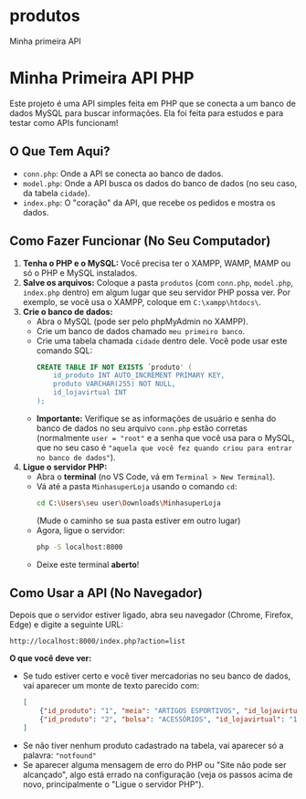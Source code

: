# produtos
Minha primeira API
# Minha Primeira API PHP

Este projeto é uma API simples feita em PHP que se conecta a um banco de dados MySQL para buscar informações. Ela foi feita para estudos e para testar como APIs funcionam!

## O Que Tem Aqui?

* `conn.php`: Onde a API se conecta ao banco de dados.
* `model.php`: Onde a API busca os dados do banco de dados (no seu caso, da tabela `cidade`).
* `index.php`: O "coração" da API, que recebe os pedidos e mostra os dados.

## Como Fazer Funcionar (No Seu Computador)

1.  **Tenha o PHP e o MySQL:** Você precisa ter o XAMPP, WAMP, MAMP ou só o PHP e MySQL instalados.
2.  **Salve os arquivos:** Coloque a pasta `produtos` (com `conn.php`, `model.php`, `index.php` dentro) em algum lugar que seu servidor PHP possa ver. Por exemplo, se você usa o XAMPP, coloque em `C:\xampp\htdocs\`.
3.  **Crie o banco de dados:**
    * Abra o MySQL (pode ser pelo phpMyAdmin no XAMPP).
    * Crie um banco de dados chamado `meu primeiro banco`.
    * Crie uma tabela chamada `cidade` dentro dele. Você pode usar este comando SQL:
        ```sql
        CREATE TABLE IF NOT EXISTS ´produto' (
            id_produto INT AUTO_INCREMENT PRIMARY KEY,
            produto VARCHAR(255) NOT NULL,
            id_lojavirtual INT
        );
        ```
    * **Importante:** Verifique se as informações de usuário e senha do banco de dados no seu arquivo `conn.php` estão corretas (normalmente `user = "root"` e a senha que você usa para o MySQL, que no seu caso é `"aquela que você fez quando criou para entrar no banco de dados"`).
4.  **Ligue o servidor PHP:**
    * Abra o **terminal** (no VS Code, vá em `Terminal > New Terminal`).
    * Vá até a pasta `MinhasuperLoja` usando o comando `cd`:
        ```bash
        cd C:\Users\seu user\Downloads\MinhasuperLoja
        ```
        (Mude o caminho se sua pasta estiver em outro lugar)
    * Agora, ligue o servidor:
        ```bash
        php -S localhost:8000
        ```
    * Deixe este terminal **aberto**!

## Como Usar a API (No Navegador)

Depois que o servidor estiver ligado, abra seu navegador (Chrome, Firefox, Edge) e digite a seguinte URL:

`http://localhost:8000/index.php?action=list`

**O que você deve ver:**

* Se tudo estiver certo e você tiver mercadorias no seu banco de dados, vai aparecer um monte de texto parecido com:
    ```json
    [
        {"id_produto": "1", "meia": "ARTIGOS ESPORTIVOS", "id_lojavirtual": "26"},
        {"id_produto": "2", "bolsa": "ACESSÓRIOS", "id_lojavirtual": "19"}
    ]
    ```
* Se não tiver nenhum produto cadastrado na tabela, vai aparecer só a palavra: `"notfound"`
* Se aparecer alguma mensagem de erro do PHP ou "Site não pode ser alcançado", algo está errado na configuração (veja os passos acima de novo, principalmente o "Ligue o servidor PHP").




